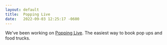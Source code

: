 ```yaml
---
layout: default
title:  Popping Live
date:   2022-09-03 12:25:17 -0600
---
```


We've been working on [Popping Live](https://popping.live). The easiest way to book pop ups and food trucks.
